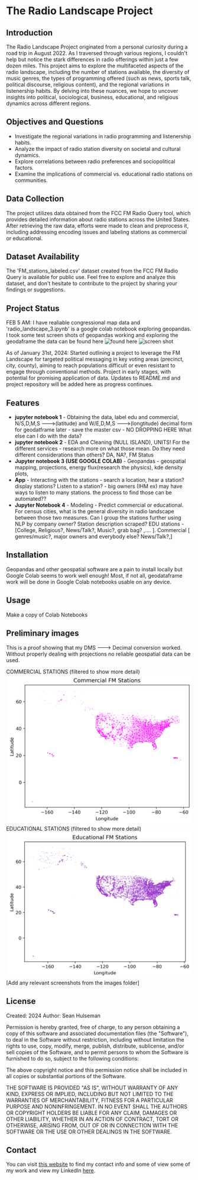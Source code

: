 # The Radio Landscape Project

## Introduction

The Radio Landscape Project originated from a personal curiosity during a road trip in August 2022. As I traversed through various regions, I couldn't help but notice the stark differences in radio offerings within just a few dozen miles. This project aims to explore the multifaceted aspects of the radio landscape, including the number of stations available, the diversity of music genres, the types of programming offered (such as news, sports talk, political discourse, religious content), and the regional variations in listenership habits. By delving into these nuances, we hope to uncover insights into political, sociological, business, educational, and religious dynamics across different regions.

## Objectives and Questions

- Investigate the regional variations in radio programming and listenership habits.
- Analyze the impact of radio station diversity on societal and cultural dynamics.
- Explore correlations between radio preferences and sociopolitical factors.
- Examine the implications of commercial vs. educational radio stations on communities.

## Data Collection

The project utilizes data obtained from the FCC FM Radio Query tool, which provides detailed information about radio stations across the United States. After retrieving the raw data, efforts were made to clean and preprocess it, including addressing encoding issues and labeling stations as commercial or educational.

## Dataset Availability

The 'FM_stations_labeled.csv' dataset created from the FCC FM Radio Query is available for public use. Feel free to explore and analyze this dataset, and don't hesitate to contribute to the project by sharing your findings or suggestions.

## Project Status
FEB 5 AM: I have realiable congressional map data and 'radio_landscape_3.ipynb' is a google colab notebook exploring geopandas. I took some test screen shots of geopandas working and exploring the geodaframe the data can be found here  ![found here](https://drive.google.com/drive/folders/1mAKcFCQt7bf6bRJsn8x-_Bcwo6ULf9pa?usp=drive_link) ![screen shot](https://github.com/seanhulseman/FM-Broadcast-Landscape/blob/main/images/congressional_district_gdf_georgia.png?raw=true) 

As of January 31st, 2024: Started outlining a project to leverage the FM Landscape for targeted political messaging in key voting areas (precinct, city, county), aiming to reach populations difficult or even resistant to engage through conventional methods. Project in early stages, with potential for promising application of data. Updates to README.md and project repository will be added here as progress continues.


## Features
* **jupyter notebook 1** - Obtaining the data, label edu and commercial, N/S,D,M,S --->(latitude) and W/E,D,M,S --->(longtitude) decimal form for geodatframe later - save the master csv - NO DROPPING HERE What else can I do with the data?
* **jupyter notebook 2** - EDA and Cleaning (NULL ISLAND), UNITS! For the different services - research more on what those mean. Do they need different considerations than others? DA, NA?, FM Status
* **Jupyter notebook 3 (USE GOOGLE COLAB)** - Geopandas - geospatial mapping, projections, energy flux(research the physics), kde density plots, 
* **App** - Interacting with the stations - search a location, hear a station? display stations? Listen to a station? - big owners (IHM ex) may have ways to listen to many stations. the process to find those can be automated??
* **Jupyter Notebook 4** - Modeling - Predict commercial or educational. For census cities, what is the general diversity in radio landscape between those two measures. Can I group the stations further using NLP by company owner? Station description scraped? EDU stations - [College, Religious?, News/Talk?, Music?, grab bag? ,.... ]. Commercial [ genres/music?, major owners and everybody else? News/Talk?,]


## Installation
Geopandas and other geospatial software are a pain to install locally but Google Colab seems to work well enough! Most, if not all, geodataframe work will be done in Google Colab notebooks usable on any device.

## Usage
Make a copy of Colab Notebooks

## Preliminary images
This is a proof showing that my DMS ---> Decimal conversion worked. Without properly dealing with projections no reliable geospatial data can be used. 

COMMERCIAL STATIONS (filtered to show more detail)
![Screenshot 1](https://github.com/seanhulseman/FM-Broadcast-Landscape/blob/main/images/commercial_fm_stations.png?raw=true)
EDUCATIONAL STATIONS (filtered to show more detail)
![Screenshot 2](https://github.com/seanhulseman/FM-Broadcast-Landscape/blob/main/images/educational_fm_stations.png?raw=true)
[Add any relevant screenshots from the images folder]

## License
Created: 2024 Author: Sean Hulseman

Permission is hereby granted, free of charge, to any person obtaining a copy
of this software and associated documentation files (the "Software"), to deal
in the Software without restriction, including without limitation the rights
to use, copy, modify, merge, publish, distribute, sublicense, and/or sell
copies of the Software, and to permit persons to whom the Software is
furnished to do so, subject to the following conditions:

The above copyright notice and this permission notice shall be included in all
copies or substantial portions of the Software.

THE SOFTWARE IS PROVIDED "AS IS", WITHOUT WARRANTY OF ANY KIND, EXPRESS OR
IMPLIED, INCLUDING BUT NOT LIMITED TO THE WARRANTIES OF MERCHANTABILITY,
FITNESS FOR A PARTICULAR PURPOSE AND NONINFRINGEMENT. IN NO EVENT SHALL THE
AUTHORS OR COPYRIGHT HOLDERS BE LIABLE FOR ANY CLAIM, DAMAGES OR OTHER
LIABILITY, WHETHER IN AN ACTION OF CONTRACT, TORT OR OTHERWISE, ARISING FROM,
OUT OF OR IN CONNECTION WITH THE SOFTWARE OR THE USE OR OTHER DEALINGS IN THE
SOFTWARE.

## Contact
You can visit [this website](https://seanhulseman.github.io/) to find my contact info and some of view some of my work and view my LinkedIn [here](https://www.linkedin.com/in/seanhulseman/).